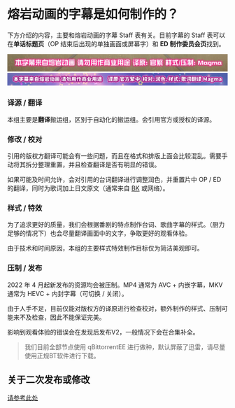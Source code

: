 # 熔岩动画的字幕是如何制作的？

下方介绍的内容，主要和熔岩动画的字幕 Staff 表有关。目前字幕的 Staff 表可以在**单话标题页**（OP 结束后出现的单独画面或屏幕字）和 **ED 制作委员会页**找到。

![img](image/how/1652025390293.png)![](image/how/1652025452182.png)

### 译源 / 翻译

本组主要是**翻译**搬运组，区别于自动化的搬运组。会引用官方或授权的译源。

### 修改 / 校对

引用的版权方翻译可能会有一些问题，而且在格式和排版上面会比较混乱。需要手动将其拆分整理重置，并且检查翻译是否有明显的错误。

如果可能及时间允许，会对引用的台词翻译进行调整润色，并重置片中 OP / ED 的翻译，同时为歌词加上日文原文（通常来自 [BK](https://zh.moegirl.org.cn/%E5%B0%8F%E5%86%8C%E5%AD%90) 或网络）。

### 样式 / 特效

为了追求更好的质量，我们会根据番剧的特点制作台词、歌曲字幕的样式。（厨力足够的情况下）也会尽量翻译画面中的文字，争取更好的观看体验。

由于技术和时间原因，本组的主要样式特效制作目标仅为简洁美观即可。

### 压制 / 发布

2022 年 4 月起新发布的资源均会被压制。MP4 通常为 AVC + 内嵌字幕，MKV 通常为 HEVC + 内封字幕（可切换 / 关闭）。

由于人手不足，目前仅能对版权方的译原进行检查校对，额外制作的样式、压制可能来不及检查，因此不能保证完美。

影响到观看体验的错误会在发现后发布V2，一般情况下会在合集补全。

> 我们目前全部节点使用 qBittorrentEE 进行做种，默认屏蔽了迅雷，请尽量使用正规BT软件进行下载。

## 关于二次发布或修改

[请参考此处](/?id=其他)
